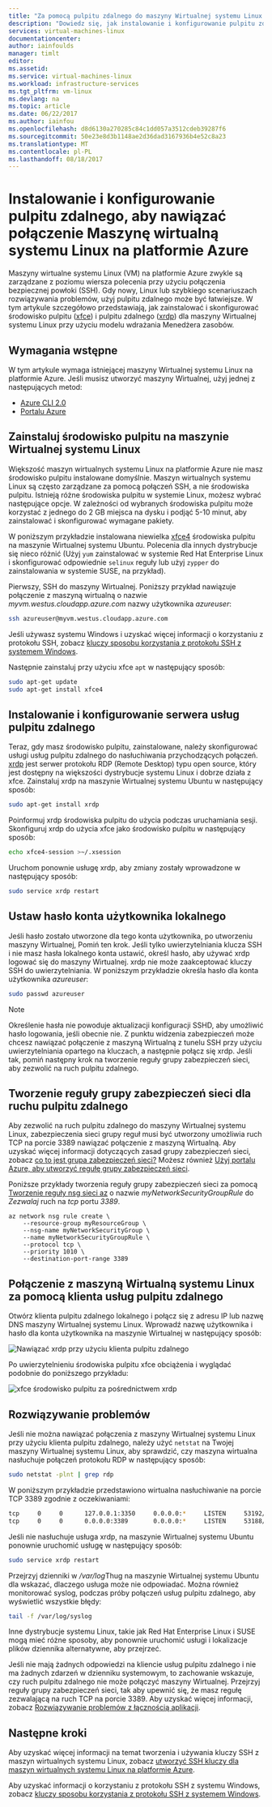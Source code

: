 ```yaml
---
title: "Za pomocą pulpitu zdalnego do maszyny Wirtualnej systemu Linux na platformie Azure | Dokumentacja firmy Microsoft"
description: "Dowiedz się, jak instalowanie i konfigurowanie pulpitu zdalnego (xrdp), aby nawiązać połączenie Maszynę wirtualną systemu Linux na platformie Azure za pomocą narzędzi graficznych"
services: virtual-machines-linux
documentationcenter: 
author: iainfoulds
manager: timlt
editor: 
ms.assetid: 
ms.service: virtual-machines-linux
ms.workload: infrastructure-services
ms.tgt_pltfrm: vm-linux
ms.devlang: na
ms.topic: article
ms.date: 06/22/2017
ms.author: iainfou
ms.openlocfilehash: d8d6130a270285c84c1dd057a3512cdeb39287f6
ms.sourcegitcommit: 50e23e8d3b1148ae2d36dad3167936b4e52c8a23
ms.translationtype: MT
ms.contentlocale: pl-PL
ms.lasthandoff: 08/18/2017
---
```

# <a name="install-and-configure-remote-desktop-to-connect-to-a-linux-vm-in-azure"></a>Instalowanie i konfigurowanie pulpitu zdalnego, aby nawiązać połączenie Maszynę wirtualną systemu Linux na platformie Azure
Maszyny wirtualne systemu Linux (VM) na platformie Azure zwykle są zarządzane z poziomu wiersza polecenia przy użyciu połączenia bezpiecznej powłoki (SSH). Gdy nowy, Linux lub szybkiego scenariuszach rozwiązywania problemów, użyj pulpitu zdalnego może być łatwiejsze. W tym artykule szczegółowo przedstawiają, jak zainstalować i skonfigurować środowisko pulpitu ([xfce](https://www.xfce.org)) i pulpitu zdalnego ([xrdp](http://www.xrdp.org)) dla maszyny Wirtualnej systemu Linux przy użyciu modelu wdrażania Menedżera zasobów.


## <a name="prerequisites"></a>Wymagania wstępne
W tym artykule wymaga istniejącej maszyny Wirtualnej systemu Linux na platformie Azure. Jeśli musisz utworzyć maszyny Wirtualnej, użyj jednej z następujących metod:

- [Azure CLI 2.0](quick-create-cli.md)
- [Portalu Azure](quick-create-portal.md)


## <a name="install-a-desktop-environment-on-your-linux-vm"></a>Zainstaluj środowisko pulpitu na maszynie Wirtualnej systemu Linux
Większość maszyn wirtualnych systemu Linux na platformie Azure nie masz środowisko pulpitu instalowane domyślnie. Maszyn wirtualnych systemu Linux są często zarządzane za pomocą połączeń SSH, a nie środowiska pulpitu. Istnieją różne środowiska pulpitu w systemie Linux, możesz wybrać następujące opcje. W zależności od wybranych środowiska pulpitu może korzystać z jednego do 2 GB miejsca na dysku i podjąć 5-10 minut, aby zainstalować i skonfigurować wymagane pakiety.

W poniższym przykładzie instalowana niewielka [xfce4](https://www.xfce.org/) środowiska pulpitu na maszynie Wirtualnej systemu Ubuntu. Polecenia dla innych dystrybucje się nieco różnić (Użyj `yum` zainstalować w systemie Red Hat Enterprise Linux i skonfigurować odpowiednie `selinux` reguły lub użyj `zypper` do zainstalowania w systemie SUSE, na przykład).

Pierwszy, SSH do maszyny Wirtualnej. Poniższy przykład nawiązuje połączenie z maszyną wirtualną o nazwie *myvm.westus.cloudapp.azure.com* nazwy użytkownika *azureuser*:

```bash
ssh azureuser@myvm.westus.cloudapp.azure.com
```

Jeśli używasz systemu Windows i uzyskać więcej informacji o korzystaniu z protokołu SSH, zobacz [kluczy sposobu korzystania z protokołu SSH z systemem Windows](ssh-from-windows.md).

Następnie zainstaluj przy użyciu xfce `apt` w następujący sposób:

```bash
sudo apt-get update
sudo apt-get install xfce4
```

## <a name="install-and-configure-a-remote-desktop-server"></a>Instalowanie i konfigurowanie serwera usług pulpitu zdalnego
Teraz, gdy masz środowisko pulpitu, zainstalowane, należy skonfigurować usługi usług pulpitu zdalnego do nasłuchiwania przychodzących połączeń. [xrdp](http://xrdp.org) jest serwer protokołu RDP (Remote Desktop) typu open source, który jest dostępny na większości dystrybucje systemu Linux i dobrze działa z xfce. Zainstaluj xrdp na maszynie Wirtualnej systemu Ubuntu w następujący sposób:

```bash
sudo apt-get install xrdp
```

Poinformuj xrdp środowiska pulpitu do użycia podczas uruchamiania sesji. Skonfiguruj xrdp do użycia xfce jako środowisko pulpitu w następujący sposób:

```bash
echo xfce4-session >~/.xsession
```

Uruchom ponownie usługę xrdp, aby zmiany zostały wprowadzone w następujący sposób:

```bash
sudo service xrdp restart
```


## <a name="set-a-local-user-account-password"></a>Ustaw hasło konta użytkownika lokalnego
Jeśli hasło zostało utworzone dla tego konta użytkownika, po utworzeniu maszyny Wirtualnej, Pomiń ten krok. Jeśli tylko uwierzytelniania klucza SSH i nie masz hasła lokalnego konta ustawić, określ hasło, aby używać xrdp logować się do maszyny Wirtualnej. xrdp nie może zaakceptować kluczy SSH do uwierzytelniania. W poniższym przykładzie określa hasło dla konta użytkownika *azureuser*:

```bash
sudo passwd azureuser
```

> [!NOTE]
> Określenie hasła nie powoduje aktualizacji konfiguracji SSHD, aby umożliwić hasło logowania, jeśli obecnie nie. Z punktu widzenia zabezpieczeń może chcesz nawiązać połączenie z maszyną Wirtualną z tunelu SSH przy użyciu uwierzytelniania opartego na kluczach, a następnie połącz się xrdp. Jeśli tak, pomiń następny krok na tworzenie reguły grupy zabezpieczeń sieci, aby zezwolić na ruch pulpitu zdalnego.


## <a name="create-a-network-security-group-rule-for-remote-desktop-traffic"></a>Tworzenie reguły grupy zabezpieczeń sieci dla ruchu pulpitu zdalnego
Aby zezwolić na ruch pulpitu zdalnego do maszyny Wirtualnej systemu Linux, zabezpieczenia sieci grupy reguł musi być utworzony umożliwia ruch TCP na porcie 3389 nawiązać połączenie z maszyną Wirtualną. Aby uzyskać więcej informacji dotyczących zasad grupy zabezpieczeń sieci, zobacz [co to jest grupa zabezpieczeń sieci?](../../virtual-network/virtual-networks-nsg.md?toc=%2fazure%2fvirtual-machines%2flinux%2ftoc.json) Możesz również [Użyj portalu Azure, aby utworzyć regułę grupy zabezpieczeń sieci](../windows/nsg-quickstart-portal.md?toc=%2fazure%2fvirtual-machines%2flinux%2ftoc.json).

Poniższe przykłady tworzenia reguły grupy zabezpieczeń sieci za pomocą [Tworzenie reguły nsg sieci az](/cli/azure/network/nsg/rule#create) o nazwie *myNetworkSecurityGroupRule* do *Zezwalaj* ruch na *tcp* portu *3389*.

```azurecli
az network nsg rule create \
    --resource-group myResourceGroup \
    --nsg-name myNetworkSecurityGroup \
    --name myNetworkSecurityGroupRule \
    --protocol tcp \
    --priority 1010 \
    --destination-port-range 3389
```


## <a name="connect-your-linux-vm-with-a-remote-desktop-client"></a>Połączenie z maszyną Wirtualną systemu Linux za pomocą klienta usług pulpitu zdalnego
Otwórz klienta pulpitu zdalnego lokalnego i połącz się z adresu IP lub nazwę DNS maszyny Wirtualnej systemu Linux. Wprowadź nazwę użytkownika i hasło dla konta użytkownika na maszynie Wirtualnej w następujący sposób:

![Nawiązać xrdp przy użyciu klienta pulpitu zdalnego](./media/use-remote-desktop/remote-desktop-client.png)

Po uwierzytelnieniu środowiska pulpitu xfce obciążenia i wyglądać podobnie do poniższego przykładu:

![xfce środowisko pulpitu za pośrednictwem xrdp](./media/use-remote-desktop/xfce-desktop-environment.png)


## <a name="troubleshoot"></a>Rozwiązywanie problemów
Jeśli nie można nawiązać połączenia z maszyny Wirtualnej systemu Linux przy użyciu klienta pulpitu zdalnego, należy użyć `netstat` na Twojej maszyny Wirtualnej systemu Linux, aby sprawdzić, czy maszyna wirtualna nasłuchuje połączeń protokołu RDP w następujący sposób:

```bash
sudo netstat -plnt | grep rdp
```

W poniższym przykładzie przedstawiono wirtualna nasłuchiwanie na porcie TCP 3389 zgodnie z oczekiwaniami:

```bash
tcp     0     0      127.0.0.1:3350     0.0.0.0:*     LISTEN     53192/xrdp-sesman
tcp     0     0      0.0.0.0:3389       0.0.0.0:*     LISTEN     53188/xrdp
```

Jeśli nie nasłuchuje usługa xrdp, na maszynie Wirtualnej systemu Ubuntu ponownie uruchomić usługę w następujący sposób:

```bash
sudo service xrdp restart
```

Przejrzyj dzienniki w */var/log*Thug na maszynie Wirtualnej systemu Ubuntu dla wskazać, dlaczego usługa może nie odpowiadać. Można również monitorować syslog, podczas próby połączeń usług pulpitu zdalnego, aby wyświetlić wszystkie błędy:

```bash
tail -f /var/log/syslog
```

Inne dystrybucje systemu Linux, takie jak Red Hat Enterprise Linux i SUSE mogą mieć różne sposoby, aby ponownie uruchomić usługi i lokalizacje plików dziennika alternatywne, aby przejrzeć.

Jeśli nie mają żadnych odpowiedzi na kliencie usług pulpitu zdalnego i nie ma żadnych zdarzeń w dzienniku systemowym, to zachowanie wskazuje, czy ruch pulpitu zdalnego nie może połączyć maszyny Wirtualnej. Przejrzyj reguły grupy zabezpieczeń sieci, tak aby upewnić się, że masz regułę zezwalającą na ruch TCP na porcie 3389. Aby uzyskać więcej informacji, zobacz [Rozwiązywanie problemów z łącznością aplikacji](../windows/troubleshoot-app-connection.md).


## <a name="next-steps"></a>Następne kroki
Aby uzyskać więcej informacji na temat tworzenia i używania kluczy SSH z maszyn wirtualnych systemu Linux, zobacz [utworzyć SSH kluczy dla maszyn wirtualnych systemu Linux na platformie Azure](mac-create-ssh-keys.md).

Aby uzyskać informacji o korzystaniu z protokołu SSH z systemu Windows, zobacz [kluczy sposobu korzystania z protokołu SSH z systemem Windows](ssh-from-windows.md).

